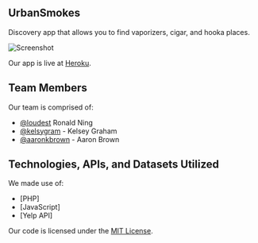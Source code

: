 ## UrbanSmokes

Discovery app that allows you to find vaporizers, cigar, and hooka places.

![Screenshot](imgs/screenshot.png)

Our app is live at [Heroku](https://urbansmokes.co).

## Team Members

Our team is comprised of:

- [@loudest](https://github.com/loudest) Ronald Ning
- [@kelsygram](https://github.com/kelsygram) - Kelsey Graham
- [@aaronkbrown](https://github.com/aaronkbrown) - Aaron Brown

## Technologies, APIs, and Datasets Utilized

We made use of:
- [PHP]
- [JavaScript]
- [Yelp API]

Our code is licensed under the [MIT License](LICENSE.md).
